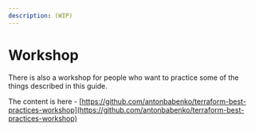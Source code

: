 ```yaml
---
description: (WIP)
---
```


# Workshop

There is also a workshop for people who want to practice some of the things described in this guide. 

The content is here - [https://github.com/antonbabenko/terraform-best-practices-workshop](https://github.com/antonbabenko/terraform-best-practices-workshop)



